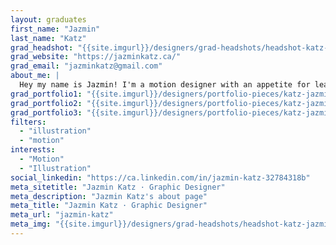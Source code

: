 ```yaml
---
layout: graduates
first_name: "Jazmin"
last_name: "Katz"
grad_headshot: "{{site.imgurl}}/designers/grad-headshots/headshot-katz-jazmin.jpg"
grad_website: "https://jazminkatz.ca/"
grad_email: "jazminkatz@gmail.com"
about_me: |
  Hey my name is Jazmin! I'm a motion designer with an appetite for learning and a drive to tell stories through motion that use different cultures I've experienced during 5 years of International modelling.
grad_portfolio1: "{{site.imgurl}}/designers/portfolio-pieces/katz-jazmin-portfolio1.jpg"
grad_portfolio2: "{{site.imgurl}}/designers/portfolio-pieces/katz-jazmin-portfolio2.jpg"
grad_portfolio3: "{{site.imgurl}}/designers/portfolio-pieces/katz-jazmin-portfolio3.jpg"
filters:
  - "illustration"
  - "motion"
interests:
  - "Motion"
  - "Illustration"
social_linkedin: "https://ca.linkedin.com/in/jazmin-katz-32784318b"
meta_sitetitle: "Jazmin Katz · Graphic Designer"
meta_description: "Jazmin Katz's about page"
meta_title: "Jazmin Katz · Graphic Designer"
meta_url: "jazmin-katz"
meta_img: "{{site.imgurl}}/designers/grad-headshots/headshot-katz-jazmin.jpg"
---
```

